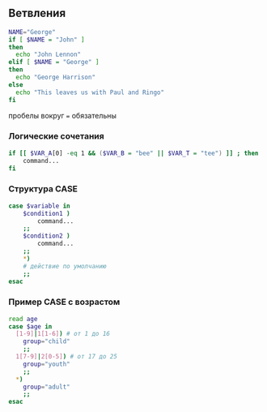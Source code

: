 ## Ветвления

```sh
NAME="George"
if [ $NAME = "John" ] 
then
  echo "John Lennon"
elif [ $NAME = "George" ] 
then
  echo "George Harrison"
else
  echo "This leaves us with Paul and Ringo"
fi
```
пробелы вокруг `=` обязательны

### Логические сочетания
```sh
if [[ $VAR_A[0] -eq 1 && ($VAR_B = "bee" || $VAR_T = "tee") ]] ; then
    command...
fi
```
### Структура CASE
```sh
case $variable in
    $condition1 )
        command...
    ;;
    $condition2 )
        command...
    ;;
    *)
    # действие по умолчанию
    ;;
esac
```
### Пример CASE с возрастом
```sh
read age
case $age in
  [1-9]|1[1-6]) # от 1 до 16
    group="child"
    ;;
  1[7-9]|2[0-5]) # от 17 до 25
    group="youth" 
    ;;
  *)
    group="adult" 
    ;;
esac

```
